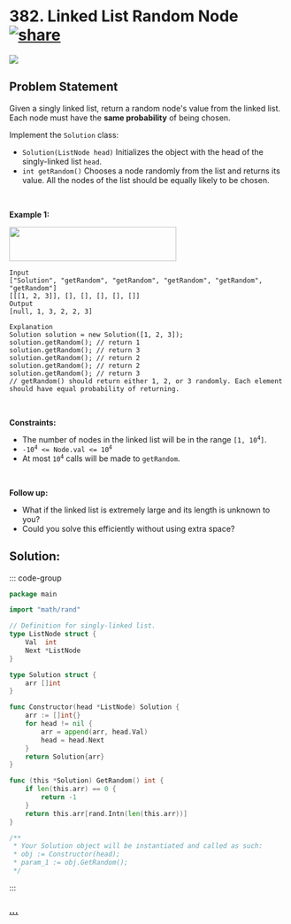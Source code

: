 # 382. Linked List Random Node [![share]](https://leetcode.com/problems/linked-list-random-node/)

![][medium]

## Problem Statement

<p>Given a singly linked list, return a random node's value from the linked list. Each node must have the <strong>same probability</strong> of being chosen.</p>
<p>Implement the <code>Solution</code> class:</p>
<ul>
<li><code>Solution(ListNode head)</code> Initializes the object with the head of the singly-linked list <code>head</code>.</li>
<li><code>int getRandom()</code> Chooses a node randomly from the list and returns its value. All the nodes of the list should be equally likely to be chosen.</li>
</ul>
<p> </p>
<p><strong class="example">Example 1:</strong></p>
<img alt="" src="https://assets.leetcode.com/uploads/2021/03/16/getrand-linked-list.jpg" style="width: 302px; height: 62px;"/>

```
Input
["Solution", "getRandom", "getRandom", "getRandom", "getRandom", "getRandom"]
[[[1, 2, 3]], [], [], [], [], []]
Output
[null, 1, 3, 2, 2, 3]

Explanation
Solution solution = new Solution([1, 2, 3]);
solution.getRandom(); // return 1
solution.getRandom(); // return 3
solution.getRandom(); // return 2
solution.getRandom(); // return 2
solution.getRandom(); // return 3
// getRandom() should return either 1, 2, or 3 randomly. Each element should have equal probability of returning.
```

<p> </p>
<p><strong>Constraints:</strong></p>
<ul>
<li>The number of nodes in the linked list will be in the range <code>[1, 10<sup>4</sup>]</code>.</li>
<li><code>-10<sup>4</sup> &lt;= Node.val &lt;= 10<sup>4</sup></code></li>
<li>At most <code>10<sup>4</sup></code> calls will be made to <code>getRandom</code>.</li>
</ul>
<p> </p>
<p><strong>Follow up:</strong></p>
<ul>
<li>What if the linked list is extremely large and its length is unknown to you?</li>
<li>Could you solve this efficiently without using extra space?</li>
</ul>

## Solution:

::: code-group

```go [Go]
package main

import "math/rand"

// Definition for singly-linked list.
type ListNode struct {
	Val  int
	Next *ListNode
}

type Solution struct {
	arr []int
}

func Constructor(head *ListNode) Solution {
	arr := []int{}
	for head != nil {
		arr = append(arr, head.Val)
		head = head.Next
	}
	return Solution{arr}
}

func (this *Solution) GetRandom() int {
	if len(this.arr) == 0 {
		return -1
	}
	return this.arr[rand.Intn(len(this.arr))]
}

/**
 * Your Solution object will be instantiated and called as such:
 * obj := Constructor(head);
 * param_1 := obj.GetRandom();
 */

```

:::

### [_..._](#)

```

```

<!----------------------------------{ link }--------------------------------->

[share]: https://graph.org/file/3ea5234dda646b71c574a.png
[easy]: https://img.shields.io/badge/Difficulty-Easy-bright.svg
[medium]: https://img.shields.io/badge/Difficulty-Medium-yellow.svg
[hard]: https://img.shields.io/badge/Difficulty-Hard-red.svg
